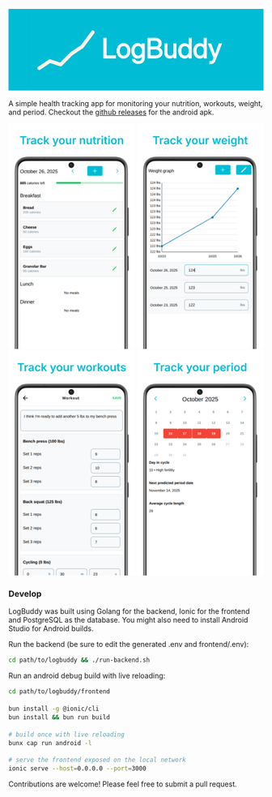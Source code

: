 <p align="center">
  <img src="images/banner.png" alt="LogBuddy Banner" width="700">
</p>

A simple health tracking app for monitoring your nutrition, workouts, weight, and period.
Checkout the [github releases](https://github.com/aabiji/logbuddy/releases/) for the android apk.

<p align="center">
  <img src="images/Samsung Galaxy S21 Ultra Screenshot 1.png" alt="Screenshot 1" width="250">
  <img src="images/Samsung Galaxy S21 Ultra Screenshot 2.png" alt="Screenshot 2" width="250">
  <img src="images/Samsung Galaxy S21 Ultra Screenshot 3.png" alt="Screenshot 3" width="250">
  <img src="images/Samsung Galaxy S21 Ultra Screenshot 4.png" alt="Screenshot 4" width="250">
</p>

### Develop
LogBuddy was built using Golang for the backend, Ionic for the frontend and PostgreSQL as the database.
You might also need to install Android Studio for Android builds.

Run the backend (be sure to edit the generated .env and frontend/.env):
```bash
cd path/to/logbuddy && ./run-backend.sh
```

Run an android debug build with live reloading:
```bash
cd path/to/logbuddy/frontend

bun install -g @ionic/cli
bun install && bun run build

# build once with live reloading
bunx cap run android -l

# serve the frontend exposed on the local network
ionic serve --host=0.0.0.0 --port=3000
```

Contributions are welcome! Please feel free to submit a pull request.
